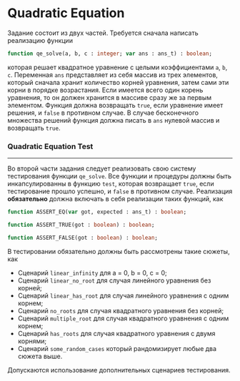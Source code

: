 # Quadratic Equation

Задание состоит из двух частей. Требуется сначала написать реализацию функции

```pascal
function qe_solve(a, b, c : integer; var ans : ans_t) : boolean;
```
которая решает квадратное уравнение с целыми коэффициентами `a`, `b`, `c`. Переменная `ans` представляет из себя массив из трех элементов, который сначала хранит количество корней уравнения, затем сами эти корни в порядке возрастания. Если имеется всего один корень уравнения, то он должен хранится в массиве сразу же за первым элементом. Функция должна возвращать `true`, если уравнение имеет решения, и `false` в противном случае. В случае бесконечного множества решений функция должна писать в `ans` нулевой массив и возвращать `true`.

### Quadratic Equation Test
---
Во второй части задания следует реализовать свою систему тестирования функции `qe_solve`. Все функции и процедуры должны быть инкапсулированны в функцию `test`, которая возвращает `true`, если тестирование прошло успешно, и `false` в противном случае. Реализация **обязательно** должна включать в себя реализации таких функций, как
```pascal
function ASSERT_EQ(var got, expected : ans_t) : boolean;
```

```pascal
function ASSERT_TRUE(got : boolean) : boolean;
```

```pascal
function ASSERT_FALSE(got : boolean) : boolean;
```
В тестировании обязательно должны быть рассмотрены такие сюжеты, как
* Сценарий `linear_infinity` для a = 0, b = 0, c = 0;
* Сценарий `linear_no_root` для случая линейного уравнения без корней;
* Сценарий `linear_has_root` для случая линейного уравнения с одним корнем;
* Сценарий `no_roots` для случая квадратного уравнения без корней;
* Сценарий `multiple_root` для случая квадратного уравнения с одним корнем;
* Сценарий `has_roots` для случая квадратного уравнения с двумя корнями;
* Сценарий `some_random_cases` который рандомизирует любые два сюжета выше.

Допускаются использование дополнительных сценариев тестирования.